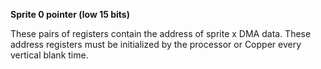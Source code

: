 **Sprite 0 pointer (low 15 bits)**

These pairs of registers contain the address of sprite x DMA data. These address registers must be initialized by the processor or Copper every vertical blank time.

